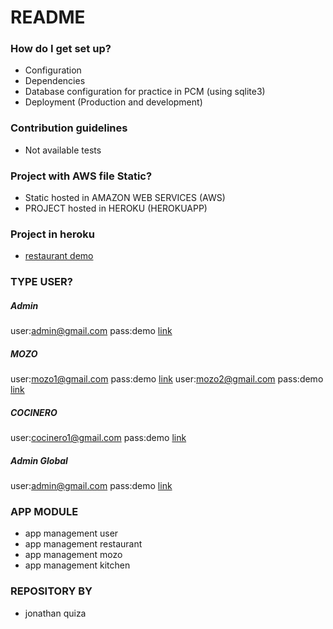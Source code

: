 # README #

### How do I get set up? ###

* Configuration
* Dependencies
* Database configuration for practice in PCM (using sqlite3)
* Deployment (Production and development)

### Contribution guidelines ###
* Not available tests


### Project with AWS file Static? ###
* Static hosted in AMAZON WEB SERVICES (AWS)
* PROJECT hosted in HEROKU (HEROKUAPP)


### Project in heroku  ###
* [restaurant demo](https://dj-restaurant.herokuapp.com)


### TYPE USER? ###
##### Admin #####
user:admin@gmail.com
pass:demo
[link](https://dj-restaurant.herokuapp.com/es/)


##### MOZO #####
user:mozo1@gmail.com pass:demo [link](https://dj-restaurant.herokuapp.com/es/)
user:mozo2@gmail.com pass:demo [link](https://dj-restaurant.herokuapp.com/es/)



##### COCINERO #####
user:cocinero1@gmail.com pass:demo
[link](https://dj-restaurant.herokuapp.com/es/)

##### Admin Global #####
user:admin@gmail.com
pass:demo
[link](https://dj-restaurant.herokuapp.com/es/admin_prod/)



### APP MODULE ###

* app management user
* app management restaurant
* app management mozo
* app management kitchen



### REPOSITORY BY ###
* jonathan quiza 
